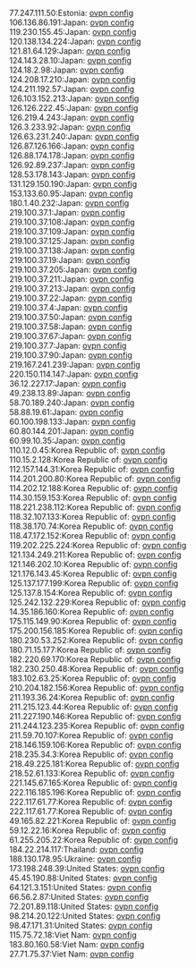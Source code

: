 77.247.111.50:Estonia: [ovpn config](vpn/77_247_111_50.ovpn)  
106.136.86.191:Japan: [ovpn config](vpn/106_136_86_191.ovpn)  
119.230.155.45:Japan: [ovpn config](vpn/119_230_155_45.ovpn)  
120.138.134.224:Japan: [ovpn config](vpn/120_138_134_224.ovpn)  
121.81.64.129:Japan: [ovpn config](vpn/121_81_64_129.ovpn)  
124.143.28.10:Japan: [ovpn config](vpn/124_143_28_10.ovpn)  
124.18.2.98:Japan: [ovpn config](vpn/124_18_2_98.ovpn)  
124.208.17.210:Japan: [ovpn config](vpn/124_208_17_210.ovpn)  
124.211.192.57:Japan: [ovpn config](vpn/124_211_192_57.ovpn)  
126.103.152.213:Japan: [ovpn config](vpn/126_103_152_213.ovpn)  
126.126.222.45:Japan: [ovpn config](vpn/126_126_222_45.ovpn)  
126.219.4.243:Japan: [ovpn config](vpn/126_219_4_243.ovpn)  
126.3.233.92:Japan: [ovpn config](vpn/126_3_233_92.ovpn)  
126.63.231.240:Japan: [ovpn config](vpn/126_63_231_240.ovpn)  
126.87.126.166:Japan: [ovpn config](vpn/126_87_126_166.ovpn)  
126.88.174.178:Japan: [ovpn config](vpn/126_88_174_178.ovpn)  
126.92.89.237:Japan: [ovpn config](vpn/126_92_89_237.ovpn)  
128.53.178.143:Japan: [ovpn config](vpn/128_53_178_143.ovpn)  
131.129.150.190:Japan: [ovpn config](vpn/131_129_150_190.ovpn)  
153.133.60.95:Japan: [ovpn config](vpn/153_133_60_95.ovpn)  
180.1.40.232:Japan: [ovpn config](vpn/180_1_40_232.ovpn)  
219.100.37.1:Japan: [ovpn config](vpn/219_100_37_1.ovpn)  
219.100.37.108:Japan: [ovpn config](vpn/219_100_37_108.ovpn)  
219.100.37.109:Japan: [ovpn config](vpn/219_100_37_109.ovpn)  
219.100.37.125:Japan: [ovpn config](vpn/219_100_37_125.ovpn)  
219.100.37.138:Japan: [ovpn config](vpn/219_100_37_138.ovpn)  
219.100.37.19:Japan: [ovpn config](vpn/219_100_37_19.ovpn)  
219.100.37.205:Japan: [ovpn config](vpn/219_100_37_205.ovpn)  
219.100.37.211:Japan: [ovpn config](vpn/219_100_37_211.ovpn)  
219.100.37.213:Japan: [ovpn config](vpn/219_100_37_213.ovpn)  
219.100.37.22:Japan: [ovpn config](vpn/219_100_37_22.ovpn)  
219.100.37.4:Japan: [ovpn config](vpn/219_100_37_4.ovpn)  
219.100.37.50:Japan: [ovpn config](vpn/219_100_37_50.ovpn)  
219.100.37.58:Japan: [ovpn config](vpn/219_100_37_58.ovpn)  
219.100.37.67:Japan: [ovpn config](vpn/219_100_37_67.ovpn)  
219.100.37.7:Japan: [ovpn config](vpn/219_100_37_7.ovpn)  
219.100.37.90:Japan: [ovpn config](vpn/219_100_37_90.ovpn)  
219.167.241.239:Japan: [ovpn config](vpn/219_167_241_239.ovpn)  
220.150.114.147:Japan: [ovpn config](vpn/220_150_114_147.ovpn)  
36.12.227.17:Japan: [ovpn config](vpn/36_12_227_17.ovpn)  
49.238.13.89:Japan: [ovpn config](vpn/49_238_13_89.ovpn)  
58.70.189.240:Japan: [ovpn config](vpn/58_70_189_240.ovpn)  
58.88.19.61:Japan: [ovpn config](vpn/58_88_19_61.ovpn)  
60.100.198.133:Japan: [ovpn config](vpn/60_100_198_133.ovpn)  
60.80.144.201:Japan: [ovpn config](vpn/60_80_144_201.ovpn)  
60.99.10.35:Japan: [ovpn config](vpn/60_99_10_35.ovpn)  
110.12.0.45:Korea Republic of: [ovpn config](vpn/110_12_0_45.ovpn)  
110.15.2.128:Korea Republic of: [ovpn config](vpn/110_15_2_128.ovpn)  
112.157.144.31:Korea Republic of: [ovpn config](vpn/112_157_144_31.ovpn)  
114.201.200.80:Korea Republic of: [ovpn config](vpn/114_201_200_80.ovpn)  
114.202.12.188:Korea Republic of: [ovpn config](vpn/114_202_12_188.ovpn)  
114.30.159.153:Korea Republic of: [ovpn config](vpn/114_30_159_153.ovpn)  
118.221.238.112:Korea Republic of: [ovpn config](vpn/118_221_238_112.ovpn)  
118.32.107.133:Korea Republic of: [ovpn config](vpn/118_32_107_133.ovpn)  
118.38.170.74:Korea Republic of: [ovpn config](vpn/118_38_170_74.ovpn)  
118.47.172.152:Korea Republic of: [ovpn config](vpn/118_47_172_152.ovpn)  
119.202.225.224:Korea Republic of: [ovpn config](vpn/119_202_225_224.ovpn)  
121.134.249.211:Korea Republic of: [ovpn config](vpn/121_134_249_211.ovpn)  
121.146.202.10:Korea Republic of: [ovpn config](vpn/121_146_202_10.ovpn)  
121.176.143.45:Korea Republic of: [ovpn config](vpn/121_176_143_45.ovpn)  
125.137.177.199:Korea Republic of: [ovpn config](vpn/125_137_177_199.ovpn)  
125.137.8.154:Korea Republic of: [ovpn config](vpn/125_137_8_154.ovpn)  
125.242.132.229:Korea Republic of: [ovpn config](vpn/125_242_132_229.ovpn)  
14.35.186.160:Korea Republic of: [ovpn config](vpn/14_35_186_160.ovpn)  
175.115.149.90:Korea Republic of: [ovpn config](vpn/175_115_149_90.ovpn)  
175.200.156.185:Korea Republic of: [ovpn config](vpn/175_200_156_185.ovpn)  
180.230.53.252:Korea Republic of: [ovpn config](vpn/180_230_53_252.ovpn)  
180.71.15.177:Korea Republic of: [ovpn config](vpn/180_71_15_177.ovpn)  
182.220.69.170:Korea Republic of: [ovpn config](vpn/182_220_69_170.ovpn)  
182.230.250.48:Korea Republic of: [ovpn config](vpn/182_230_250_48.ovpn)  
183.102.63.25:Korea Republic of: [ovpn config](vpn/183_102_63_25.ovpn)  
210.204.182.156:Korea Republic of: [ovpn config](vpn/210_204_182_156.ovpn)  
211.193.36.24:Korea Republic of: [ovpn config](vpn/211_193_36_24.ovpn)  
211.215.123.44:Korea Republic of: [ovpn config](vpn/211_215_123_44.ovpn)  
211.227.190.146:Korea Republic of: [ovpn config](vpn/211_227_190_146.ovpn)  
211.244.123.235:Korea Republic of: [ovpn config](vpn/211_244_123_235.ovpn)  
211.59.70.107:Korea Republic of: [ovpn config](vpn/211_59_70_107.ovpn)  
218.146.159.106:Korea Republic of: [ovpn config](vpn/218_146_159_106.ovpn)  
218.235.34.3:Korea Republic of: [ovpn config](vpn/218_235_34_3.ovpn)  
218.49.225.181:Korea Republic of: [ovpn config](vpn/218_49_225_181.ovpn)  
218.52.61.133:Korea Republic of: [ovpn config](vpn/218_52_61_133.ovpn)  
221.145.67.165:Korea Republic of: [ovpn config](vpn/221_145_67_165.ovpn)  
222.116.185.196:Korea Republic of: [ovpn config](vpn/222_116_185_196.ovpn)  
222.117.61.77:Korea Republic of: [ovpn config](vpn/222_117_61_77.ovpn)  
222.117.61.77:Korea Republic of: [ovpn config](vpn/222_117_61_77.ovpn)  
49.165.82.221:Korea Republic of: [ovpn config](vpn/49_165_82_221.ovpn)  
59.12.22.16:Korea Republic of: [ovpn config](vpn/59_12_22_16.ovpn)  
61.255.205.22:Korea Republic of: [ovpn config](vpn/61_255_205_22.ovpn)  
184.22.214.117:Thailand: [ovpn config](vpn/184_22_214_117.ovpn)  
188.130.178.95:Ukraine: [ovpn config](vpn/188_130_178_95.ovpn)  
173.198.248.39:United States: [ovpn config](vpn/173_198_248_39.ovpn)  
45.45.190.88:United States: [ovpn config](vpn/45_45_190_88.ovpn)  
64.121.3.151:United States: [ovpn config](vpn/64_121_3_151.ovpn)  
66.56.2.87:United States: [ovpn config](vpn/66_56_2_87.ovpn)  
72.201.89.118:United States: [ovpn config](vpn/72_201_89_118.ovpn)  
98.214.20.122:United States: [ovpn config](vpn/98_214_20_122.ovpn)  
98.47.171.31:United States: [ovpn config](vpn/98_47_171_31.ovpn)  
115.75.72.18:Viet Nam: [ovpn config](vpn/115_75_72_18.ovpn)  
183.80.160.58:Viet Nam: [ovpn config](vpn/183_80_160_58.ovpn)  
27.71.75.37:Viet Nam: [ovpn config](vpn/27_71_75_37.ovpn)  
